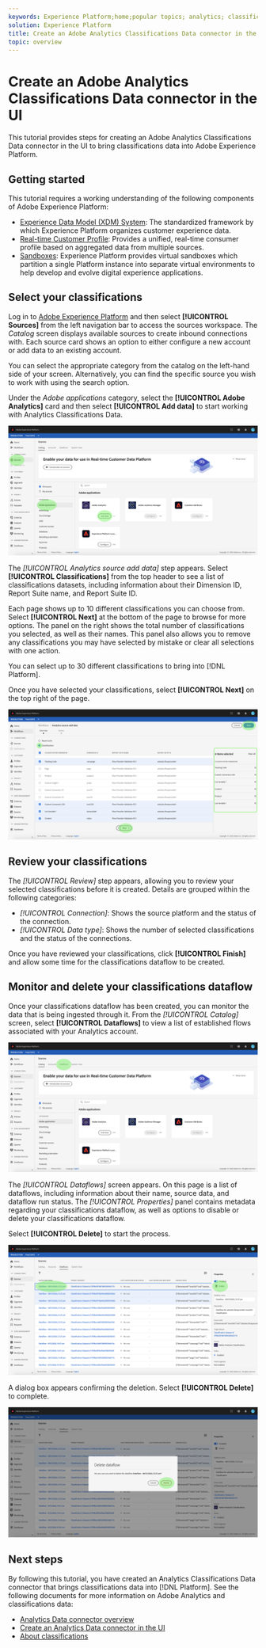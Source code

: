 ```yaml
---
keywords: Experience Platform;home;popular topics; analytics; classifications
solution: Experience Platform
title: Create an Adobe Analytics Classifications Data connector in the UI
topic: overview
---
```


# Create an Adobe Analytics Classifications Data connector in the UI

This tutorial provides steps for creating an Adobe Analytics Classifications Data connector in the UI to bring classifications data into Adobe Experience Platform.

## Getting started

This tutorial requires a working understanding of the following components of Adobe Experience Platform:

*   [Experience Data Model (XDM) System](../../../../../xdm/home.md): The standardized framework by which Experience Platform organizes customer experience data.
*   [Real-time Customer Profile](../../../../../profile/home.md): Provides a unified, real-time consumer profile based on aggregated data from multiple sources.
*   [Sandboxes](../../../../../sandboxes/home.md): Experience Platform provides virtual sandboxes which partition a single Platform instance into separate virtual environments to help develop and evolve digital experience applications.

## Select your classifications

Log in to [Adobe Experience Platform](platform.adobe.com) and then select **[!UICONTROL Sources]** from the left navigation bar to access the sources workspace. The *Catalog* screen displays available sources to create inbound connections with. Each source card shows an option to either configure a new account or add data to an existing account.

You can select the appropriate category from the catalog on the left-hand side of your screen. Alternatively, you can find the specific source you wish to work with using the search option.

Under the *Adobe applications* category, select the **[!UICONTROL Adobe Analytics]** card and then select **[!UICONTROL Add data]** to start working with Analytics Classifications Data.

![](../../../../images/tutorials/create/classifications/catalog.png)

The *[!UICONTROL Analytics source add data]* step appears. Select **[!UICONTROL Classifications]** from the top header to see a list of classifications datasets, including information about their Dimension ID, Report Suite name, and Report Suite ID.

Each page shows up to 10 different classifications you can choose from. Select **[!UICONTROL Next]** at the bottom of the page to browse for more options. The panel on the right shows the total number of classifications you selected, as well as their names. This panel also allows you to remove any classifications you may have selected by mistake or clear all selections with one action.

You can select up to 30 different classifications to bring into [!DNL Platform].

Once you have selected your classifications, select **[!UICONTROL Next]** on the top right of the page.

![](../../../../images/tutorials/create/classifications/add-data.png)

## Review your classifications

The *[!UICONTROL Review]* step appears, allowing you to review your selected classifications before it is created. Details are grouped within the following categories:

* *[!UICONTROL Connection]*: Shows the source platform and the status of the connection.
* *[!UICONTROL Data type]*: Shows the number of selected classifications and the status of the connections.

Once you have reviewed your classifications, click **[!UICONTROL Finish]** and allow some time for the classifications dataflow to be created.

## Monitor and delete your classifications dataflow

Once your classifications dataflow has been created, you can monitor the data that is being ingested through it. From the *[!UICONTROL Catalog]* screen, select **[!UICONTROL Dataflows]** to view a list of established flows associated with your Analytics account.

![](../../../../images/tutorials/create/classifications/dataflows.png)

The *[!UICONTROL Dataflows]* screen appears. On this page is a list of dataflows, including information about their name, source data, and dataflow run status. The *[!UICONTROL Properties]* panel contains metadata regarding your classifications dataflow, as well as options to disable or delete your classifications dataflow.

Select **[!UICONTROL Delete]** to start the process.

![](../../../../images/tutorials/create/classifications/delete.png)

A dialog box appears confirming the deletion. Select **[!UICONTROL Delete]** to complete.

![](../../../../images/tutorials/create/classifications/delete-confirm.png)

## Next steps

By following this tutorial, you have created an Analytics Classifications Data connector that brings classifications data into [!DNL Platform]. See the following documents for more information on Adobe Analytics and classifications data:

* [Analytics Data connector overview](../../../../connectors/adobe-applications/analytics.md)
* [Create an Analytics Data connector in the UI](./analytics.md)
* [About classifications](https://docs.adobe.com/content/help/en/analytics/components/classifications/c-classifications.html#)